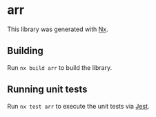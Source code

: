 # arr

This library was generated with [Nx](https://nx.dev).

## Building

Run `nx build arr` to build the library.

## Running unit tests

Run `nx test arr` to execute the unit tests via [Jest](https://jestjs.io).
